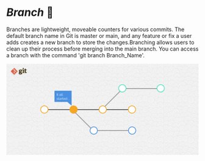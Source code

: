 # *Branch* :cactus:
Branches are lightweight, moveable counters for various commits. The default branch name in Git is master or main, and any feature or fix a user adds creates a new branch to store the changes.Branching allows users to clean up their process before merging into the main branch. You can access a branch with the command 'git branch Branch_Name'.

![](/Images/git-branch.png)



